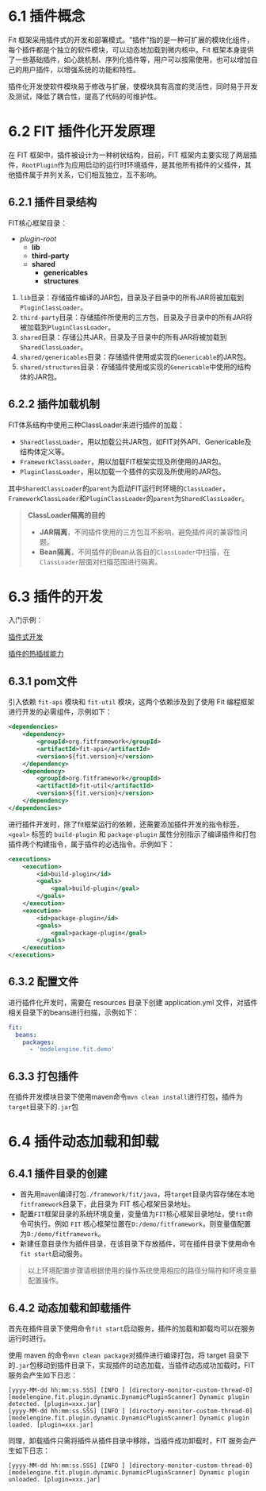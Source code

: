 # 6.1 插件概念

Fit 框架采用插件式的开发和部署模式。"插件"指的是一种可扩展的模块化组件，每个插件都是个独立的软件模块，可以动态地加载到微内核中。Fit 框架本身提供了一些基础插件，如心跳机制、序列化插件等，用户可以按需使用，也可以增加自己的用户插件，以增强系统的功能和特性。

插件化开发使软件模块易于修改与扩展，使模块具有高度的灵活性，同时易于开发及测试，降低了耦合性，提高了代码的可维护性。

# 6.2 FIT 插件化开发原理

在 FIT 框架中，插件被设计为一种树状结构，目前，FIT 框架内主要实现了两层插件，`RootPlugin`作为应用启动的运行时环境插件，是其他所有插件的父插件，其他插件属于并列关系，它们相互独立，互不影响。

## 6.2.1 插件目录结构

FIT核心框架目录：

- *plugin-root*
  - **lib**
  - **third-party**
  - **shared**
    - **genericables**
    - **structures**

1. `lib`目录：存储插件编译的JAR包，目录及子目录中的所有JAR将被加载到`PluginClassLoader`。
2. `third-party`目录：存储插件所使用的三方包，目录及子目录中的所有JAR将被加载到`PluginClassLoader`。
3. `shared`目录：存储公共JAR，目录及子目录中的所有JAR将被加载到`SharedClassLoader`。
4. `shared/genericables`目录：存储插件使用或实现的`Genericable`的JAR包。
5. `shared/structures`目录：存储插件使用或实现的`Genericable`中使用的结构体的JAR包。

## 6.2.2 插件加载机制

FIT体系结构中使用三种ClassLoader来进行插件的加载：

- `SharedClassLoader`，用以加载公共JAR包，如FIT对外API、Genericable及结构体定义等。
- `FrameworkClassLoader`，用以加载FIT框架实现及所使用的JAR包。
- `PluginClassLoader`，用以加载一个插件的实现及所使用的JAR包。

其中`SharedClassLoader`的`parent`为启动FIT运行时环境的`ClassLoader`，`FrameworkClassLoader`和`PluginClassLoader`的`parent`为`SharedClassLoader`。

> **ClassLoader隔离的目的**
>
> - **JAR隔离**，不同插件使用的三方包互不影响，避免插件间的兼容性问题。
> - **Bean隔离**，不同插件的Bean从各自的`ClassLoader`中扫描，在`ClassLoader`层面对扫描范围进行隔离。

# 6.3 插件的开发

入门示例：

[插件式开发](../quick-start-guide/2.%20构建插件式%20Web%20应用.md)

[插件的热插拔能力](../quick-start-guide/3.%20使用插件的热插拔能力.md)

## 6.3.1 pom文件

引入依赖 `fit-api` 模块和 `fit-util` 模块，这两个依赖涉及到了使用 Fit 编程框架进行开发的必需组件，示例如下：

``` xml
<dependencies>
    <dependency>
        <groupId>org.fitframework</groupId>
        <artifactId>fit-api</artifactId>
        <version>${fit.version}</version>
    </dependency>
    <dependency>
        <groupId>org.fitframework</groupId>
        <artifactId>fit-util</artifactId>
        <version>${fit.version}</version>
    </dependency>
</dependencies>
```

进行插件开发时，除了fit框架运行的依赖，还需要添加插件开发的指令标签，`<goal>` 标签的 `build-plugin` 和 `package-plugin` 属性分别指示了编译插件和打包插件两个构建指令，属于插件的必选指令。示例如下：

``` xml
<executions>
    <execution>
        <id>build-plugin</id>
        <goals>
            <goal>build-plugin</goal>
        </goals>
    </execution>
    <execution>
        <id>package-plugin</id>
        <goals>
            <goal>package-plugin</goal>
        </goals>
    </execution>
</executions>
```

## 6.3.2 配置文件

进行插件化开发时，需要在 resources 目录下创建 application.yml 文件，对插件相关目录下的beans进行扫描，示例如下：

``` yml
fit:
  beans:
    packages:
      - 'modelengine.fit.demo'
```

## 6.3.3 打包插件

在插件开发模块目录下使用maven命令`mvn clean install`进行打包，插件为`target`目录下的`.jar`包

# 6.4 插件动态加载和卸载

## 6.4.1 插件目录的创建

- 首先用`maven`编译打包`./framework/fit/java`，将`target`目录内容存储在本地`fitframework`目录下，此目录为 FIT 核心框架目录地址。
- 配置`FIT`框架目录的系统环境变量，变量值为`FIT`核心框架目录地址，使`fit`命令可执行。例如 `FIT` 核心框架位置在`D:/demo/fitframework`，则变量值配置为`D:/demo/fitframework`。
- 新建任意目录作为插件目录，在该目录下存放插件，可在插件目录下使用命令`fit start`启动服务。
> 以上环境配置步骤请根据使用的操作系统使用相应的路径分隔符和环境变量配置操作。

## 6.4.2 动态加载和卸载插件

首先在插件目录下使用命令`fit start`启动服务，插件的加载和卸载均可以在服务运行时进行。

使用 maven 的命令`mvn clean package`对插件进行编译打包，将 target 目录下的`.jar`包移动到插件目录下，实现插件的动态加载，当插件动态成功加载时，FIT 服务会产生如下日志：

```
[yyyy-MM-dd hh:mm:ss.SSS] [INFO ] [directory-monitor-custom-thread-0] [modelengine.fit.plugin.dynamic.DynamicPluginScanner] Dynamic plugin detected. [plugin=xxx.jar]
[yyyy-MM-dd hh:mm:ss.SSS] [INFO ] [directory-monitor-custom-thread-0] [modelengine.fit.plugin.dynamic.DynamicPluginScanner] Dynamic plugin loaded. [plugin=xxx.jar]
```

同理，卸载插件只需将插件从插件目录中移除，当插件成功卸载时，FIT 服务会产生如下日志：

```
[yyyy-MM-dd hh:mm:ss.SSS] [INFO ] [directory-monitor-custom-thread-0] [modelengine.fit.plugin.dynamic.DynamicPluginScanner] Dynamic plugin unloaded. [plugin=xxx.jar]
```
